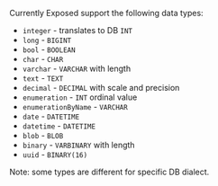 Currently Exposed support the following data types:  
* `integer` - translates to DB `INT`
* `long` - `BIGINT`
* `bool` - `BOOLEAN`
* `char` - `CHAR`
* `varchar` - `VARCHAR` with length
* `text` - `TEXT`
* `decimal` - `DECIMAL` with scale and precision
* `enumeration` - `INT` ordinal value
* `enumerationByName` - `VARCHAR`
* `date` - `DATETIME`
* `datetime` - `DATETIME`
* `blob` - `BLOB`
* `binary` - `VARBINARY` with length
* `uuid` - `BINARY(16)`


Note: some types are different for specific DB dialect.
